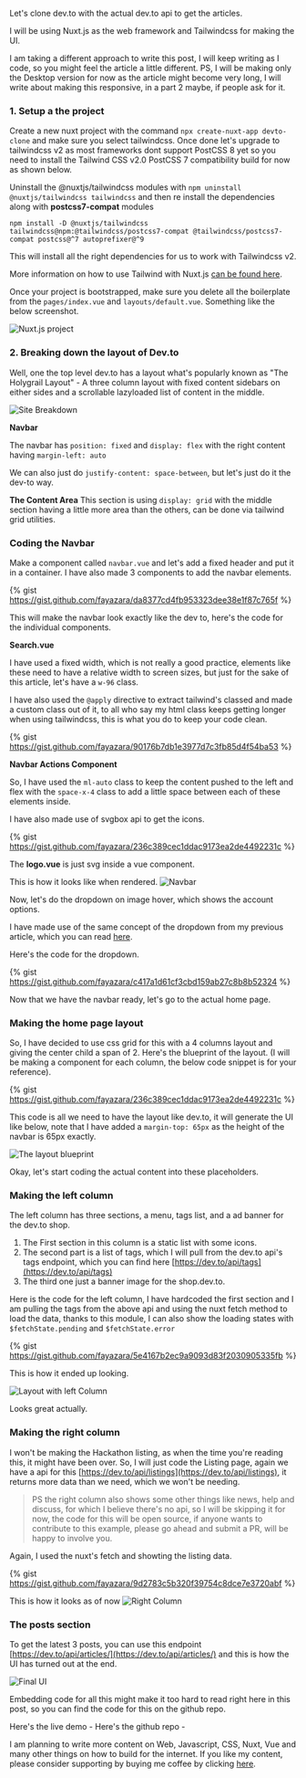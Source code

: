 Let's clone dev.to with the actual dev.to api to get the articles.

I will be using Nuxt.js as the web framework and Tailwindcss for making the UI.

I am taking a different approach to write this post, I will keep writing as I code, so you might feel the article a little different. PS, I will be making only the Desktop version for now as the article might become very long, I will write about making this responsive, in a part 2 maybe, if people ask for it.

### 1. Setup a the project

Create a new nuxt project with the command `npx create-nuxt-app devto-clone` and make sure you select tailwindcss. Once done let's upgrade to tailwindcss v2 as most frameworks dont support PostCSS 8 yet so you need to install the Tailwind CSS v2.0 PostCSS 7 compatibility build for now as shown below.

Uninstall the @nuxtjs/tailwindcss modules with `npm uninstall @nuxtjs/tailwindcss tailwindcss` and then re install the dependencies along with **postcss7-compat** modules

```
npm install -D @nuxtjs/tailwindcss tailwindcss@npm:@tailwindcss/postcss7-compat @tailwindcss/postcss7-compat postcss@^7 autoprefixer@^9
```

This will install all the right dependencies for us to work with Tailwindcss v2.

More information on how to use Tailwind with Nuxt.js [can be found here](https://tailwindcss.com/docs/guides/nuxtjs).

Once your project is bootstrapped, make sure you delete all the boilerplate from the `pages/index.vue` and `layouts/default.vue`. Something like the below screenshot.

![Nuxt.js project](https://dev-to-uploads.s3.amazonaws.com/i/r8xd9ioj263wweqkoqnd.jpg)

### 2. Breaking down the layout of Dev.to

Well, one the top level dev.to has a layout what's popularly known as "The Holygrail Layout" - A three column layout with fixed content sidebars on either sides and a scrollable lazyloaded list of content in the middle.

![Site Breakdown](https://dev-to-uploads.s3.amazonaws.com/i/6d94pgw54tgggud2fbhi.jpg)

**Navbar**

The navbar has `position: fixed` and `display: flex` with the right content having `margin-left: auto`

We can also just do `justify-content: space-between`, but let's just do it the dev-to way.

**The Content Area**
This section is using `display: grid` with the middle section having a little more area than the others, can be done via tailwind grid utilities.

### Coding the Navbar

Make a component called `navbar.vue` and let's add a fixed header and put it in a container. I have also made 3 components to add the navbar elements.

{% gist https://gist.github.com/fayazara/da8377cd4fb953323dee38e1f87c765f %}

This will make the navbar look exactly like the dev to, here's the code for the individual components.

**Search.vue**

I have used a fixed width, which is not really a good practice, elements like these need to have a relative width to screen sizes, but just for the sake of this article, let's have a `w-96` class.

I have also used the `@apply` directive to extract tailwind's classed and made a custom class out of it, to all who say my html class keeps getting longer when using tailwindcss, this is what you do to keep your code clean.

{% gist https://gist.github.com/fayazara/90176b7db1e3977d7c3fb85d4f54ba53 %}

**Navbar Actions Component**

So, I have used the `ml-auto` class to keep the content pushed to the left and flex with the `space-x-4` class to add a little space between each of these elements inside.

I have also made use of svgbox api to get the icons.

{% gist https://gist.github.com/fayazara/236c389cec1ddac9173ea2de4492231c %}

The **logo.vue** is just svg inside a vue component.

This is how it looks like when rendered.
![Navbar](https://dev-to-uploads.s3.amazonaws.com/i/pbnfbatxicwc11jvz70y.jpg)

Now, let's do the dropdown on image hover, which shows the account options.

I have made use of the same concept of the dropdown from my previous article, which you can read [here](https://dev.to/fayaz/vue-tailwindcss-a-match-made-in-heaven-animated-dropdown-1nm).

Here's the code for the dropdown.

{% gist https://gist.github.com/fayazara/c417a1d61cf3cbd159ab27c8b8b52324 %}

Now that we have the navbar ready, let's go to the actual home page.

### Making the home page layout

So, I have decided to use css grid for this with a 4 columns layout and giving the center child a span of 2. Here's the blueprint of the layout. (I will be making a component for each column, the below code snippet is for your reference).

{% gist https://gist.github.com/fayazara/236c389cec1ddac9173ea2de4492231c %}

This code is all we need to have the layout like dev.to, it will generate the UI like below, note that I have added a `margin-top: 65px` as the height of the navbar is 65px exactly.

![The layout blueprint](https://dev-to-uploads.s3.amazonaws.com/i/fm4grrz0vzqkorkhcqri.jpg)

Okay, let's start coding the actual content into these placeholders.

### Making the left column

The left column has three sections, a menu, tags list, and a ad banner for the dev.to shop.

1. The First section in this column is a static list with some icons.
2. The second part is a list of tags, which I will pull from the dev.to api's tags endpoint, which you can find here [https://dev.to/api/tags](https://dev.to/api/tags)
3. The third one just a banner image for the shop.dev.to.

Here is the code for the left column, I have hardcoded the first section and I am pulling the tags from the above api and using the nuxt fetch method to load the data, thanks to this module, I can also show the loading states with `$fetchState.pending` and `$fetchState.error`

{% gist https://gist.github.com/fayazara/5e4167b2ec9a9093d83f2030905335fb %}

This is how it ended up looking.

![Layout with left Column](https://dev-to-uploads.s3.amazonaws.com/i/vp0j9yyls476vw4oazok.jpg)

Looks great actually.

### Making the right column

I won't be making the Hackathon listing, as when the time you're reading this, it might have been over. So, I will just code the Listing page, again we have a api for this [https://dev.to/api/listings](https://dev.to/api/listings), it returns more data than we need, which we won't be needing.

> PS the right column also shows some other things like news, help and discuss, for which I believe there's no api, so I will be skipping it for now, the code for this will be open source, if anyone wants to contribute to this example, please go ahead and submit a PR, will be happy to involve you.

Again, I used the nuxt's fetch and showting the listing data.

{% gist https://gist.github.com/fayazara/9d2783c5b320f39754c8dce7e3720abf %}

This is how it looks as of now
![Right Column](https://dev-to-uploads.s3.amazonaws.com/i/5p8anhmytzwyz3sfyx55.jpg)

### The posts section

To get the latest 3 posts, you can use this endpoint [https://dev.to/api/articles/](https://dev.to/api/articles/) and this is how the UI has turned out at the end.

![Final UI](https://dev-to-uploads.s3.amazonaws.com/i/eei16vv41mnx0cl6inrs.jpg)

Embedding code for all this might make it too hard to read right here in this post, so you can find the code for this on the github repo.

Here's the live demo -
Here's the github repo -

I am planning to write more content on Web, Javascript, CSS, Nuxt, Vue and many other things on how to build for the internet. If you like my content, please consider supporting by buying me coffee by clicking [here](https://fayazz.co/coffee).
